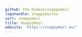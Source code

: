 ```yaml
---
github: the-djmaze/snappymail
logohandle: snappymaileu
sort: snappymail
title: SnappyMail
website: 'https://snappymail.eu/'
---
```

